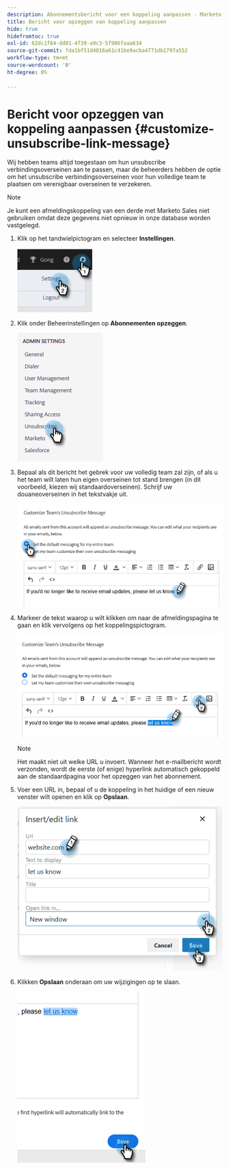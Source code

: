 ```yaml
---
description: Abonnementsbericht voor een koppeling aanpassen - Marketo Docs - Productdocumentatie
title: Bericht voor opzeggen van koppeling aanpassen
hide: true
hidefromtoc: true
exl-id: 62dc1f64-dd81-4f39-a9c3-5f986faaa634
source-git-commit: fda1bf51d4016a61c41be9acba4771db1797a552
workflow-type: tm+mt
source-wordcount: '0'
ht-degree: 0%

---
```


# Bericht voor opzeggen van koppeling aanpassen {#customize-unsubscribe-link-message}

Wij hebben teams altijd toegestaan om hun unsubscribe verbindingsoverseinen aan te passen, maar de beheerders hebben de optie om het unsubscribe verbindingsoverseinen voor hun volledige team te plaatsen om verenigbaar overseinen te verzekeren.

>[!NOTE]
>
>Je kunt een afmeldingskoppeling van een derde met Marketo Sales niet gebruiken omdat deze gegevens niet opnieuw in onze database worden vastgelegd.

1. Klik op het tandwielpictogram en selecteer **Instellingen**.

   ![](assets/customize-unsubscribe-link-message-1.png)

1. Klik onder Beheerinstellingen op **Abonnementen opzeggen**.

   ![](assets/customize-unsubscribe-link-message-2.png)

1. Bepaal als dit bericht het gebrek voor uw volledig team zal zijn, of als u het team wilt laten hun eigen overseinen tot stand brengen (in dit voorbeeld, kiezen wij standaardoverseinen). Schrijf uw douaneoverseinen in het tekstvakje uit.

   ![](assets/customize-unsubscribe-link-message-3.png)

1. Markeer de tekst waarop u wilt klikken om naar de afmeldingspagina te gaan en klik vervolgens op het koppelingspictogram.

   ![](assets/customize-unsubscribe-link-message-4.png)

   >[!NOTE]
   >
   >Het maakt niet uit welke URL u invoert. Wanneer het e-mailbericht wordt verzonden, wordt de eerste (of enige) hyperlink automatisch gekoppeld aan de standaardpagina voor het opzeggen van het abonnement.

1. Voer een URL in, bepaal of u de koppeling in het huidige of een nieuw venster wilt openen en klik op **Opslaan**.

   ![](assets/customize-unsubscribe-link-message-5.png)

1. Klikken **Opslaan** onderaan om uw wijzigingen op te slaan.

   ![](assets/customize-unsubscribe-link-message-6.png)
